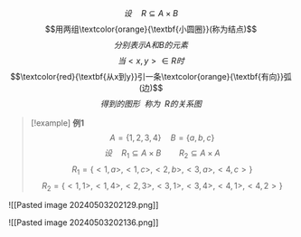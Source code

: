 $$设 \quad R \subseteq A ×B$$
$$用两组\textcolor{orange}{\textbf{小圆圈}}(称为结点)$$
$$分别表示A和B的元素$$
$$当<x,y> \in R 时$$
$$\textcolor{red}{\textbf{从x到y}}引一条\textcolor{orange}{\textbf{有向}}弧(边)$$
$$得到的图形 \ \ 称为 \ \ R的关系图$$

> [!example] **例1**
> $$A=\{1,2,3,4\}\quad B=\{a,b,c\}$$
> $$设 \quad R_{1} \subseteq A×B \qquad R_{2} \subseteq A × A$$
> $$R_{1}=\{<1,a>,<1,c>,<2,b>,<3,a>,<4,c>\}$$
> $$R_{2}=\{<1,1>,<1,4>,<2,3>,<3,1>,<3,4>,<4,1>,<4,2>\}$$

![[Pasted image 20240503202129.png]]

![[Pasted image 20240503202136.png]]